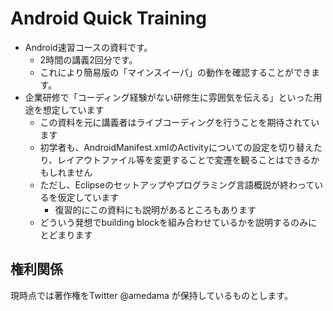 # Android Quick Training

* Android速習コースの資料です。
    * 2時間の講義2回分です。
    * これにより簡易版の「マインスイーパ」の動作を確認することができます。
* 企業研修で「コーディング経験がない研修生に雰囲気を伝える」といった用途を想定しています
    * この資料を元に講義者はライブコーディングを行うことを期待されています
    * 初学者も、AndroidManifest.xmlのActivityについての設定を切り替えたり、レイアウトファイル等を変更することで変遷を観ることはできるかもしれません
    * ただし、Eclipseのセットアップやプログラミング言語概説が終わっているを仮定しています
        * 復習的にこの資料にも説明があるところもあります
    * どういう発想でbuilding blockを組み合わせているかを説明するのみにとどまります

## 権利関係

現時点では著作権をTwitter @amedama が保持しているものとします。
